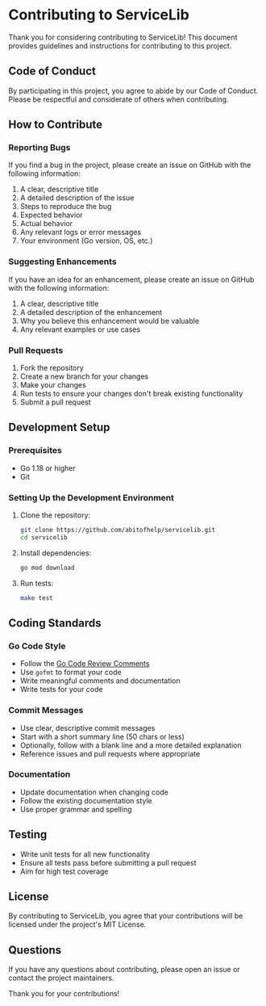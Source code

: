 # Contributing to ServiceLib

Thank you for considering contributing to ServiceLib! This document provides guidelines and instructions for contributing to this project.

## Code of Conduct

By participating in this project, you agree to abide by our Code of Conduct. Please be respectful and considerate of others when contributing.

## How to Contribute

### Reporting Bugs

If you find a bug in the project, please create an issue on GitHub with the following information:

1. A clear, descriptive title
2. A detailed description of the issue
3. Steps to reproduce the bug
4. Expected behavior
5. Actual behavior
6. Any relevant logs or error messages
7. Your environment (Go version, OS, etc.)

### Suggesting Enhancements

If you have an idea for an enhancement, please create an issue on GitHub with the following information:

1. A clear, descriptive title
2. A detailed description of the enhancement
3. Why you believe this enhancement would be valuable
4. Any relevant examples or use cases

### Pull Requests

1. Fork the repository
2. Create a new branch for your changes
3. Make your changes
4. Run tests to ensure your changes don't break existing functionality
5. Submit a pull request

## Development Setup

### Prerequisites

- Go 1.18 or higher
- Git

### Setting Up the Development Environment

1. Clone the repository:
   ```bash
   git clone https://github.com/abitofhelp/servicelib.git
   cd servicelib
   ```

2. Install dependencies:
   ```bash
   go mod download
   ```

3. Run tests:
   ```bash
   make test
   ```

## Coding Standards

### Go Code Style

- Follow the [Go Code Review Comments](https://github.com/golang/go/wiki/CodeReviewComments)
- Use `gofmt` to format your code
- Write meaningful comments and documentation
- Write tests for your code

### Commit Messages

- Use clear, descriptive commit messages
- Start with a short summary line (50 chars or less)
- Optionally, follow with a blank line and a more detailed explanation
- Reference issues and pull requests where appropriate

### Documentation

- Update documentation when changing code
- Follow the existing documentation style
- Use proper grammar and spelling

## Testing

- Write unit tests for all new functionality
- Ensure all tests pass before submitting a pull request
- Aim for high test coverage

## License

By contributing to ServiceLib, you agree that your contributions will be licensed under the project's MIT License.

## Questions

If you have any questions about contributing, please open an issue or contact the project maintainers.

Thank you for your contributions!
